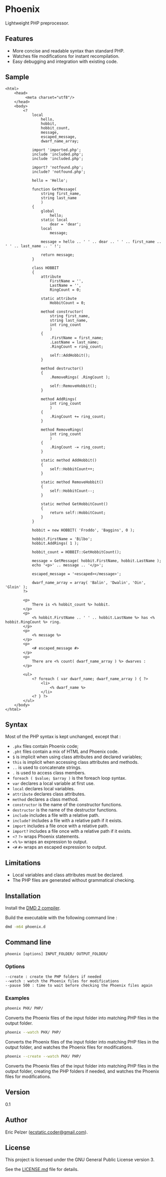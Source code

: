 # Phoenix

Lightweight PHP preprocessor.

## Features

* More concise and readable syntax than standard PHP.
* Watches file modifications for instant recompilation.
* Easy debugging and integration with existing code.

## Sample

```twig
<html>
    <head>
         <meta charset="utf8"/>
    </head>
    <body>
        <?
            local
                hello,
                hobbit,
                hobbit_count,
                message,
                escaped_message,
                dwarf_name_array;
                
            import 'imported.php';
            include 'included.php';
            include 'included.php';
            
            import? 'notfound.php';
            include? 'notfound.php';

            hello = 'Hello';

            function GetMessage(
                string first_name,
                string last_name
                )
            {
                global
                    hello;
                static local
                    dear = 'dear';
                local
                    message;

                message = hello .. ' ' .. dear .. ' ' .. first_name .. ' ' .. last_name .. ' !';

                return message;
            }

            class HOBBIT
            {
                attribute
                    FirstName = '',
                    LastName = '',
                    RingCount = 0;

                static attribute
                    HobbitCount = 0;

                method constructor(
                    string first_name,
                    string last_name,
                    int ring_count
                    )
                {
                    .FirstName = first_name;
                    .LastName = last_name;
                    .RingCount = ring_count;

                    self::AddHobbit();
                }

                method destructor()
                {
                    .RemoveRings( .RingCount );

                    self::RemoveHobbit();
                }

                method AddRings(
                    int ring_count
                    )
                {
                    .RingCount += ring_count;
                }

                method RemoveRings(
                    int ring_count
                    )
                {
                    .RingCount -= ring_count;
                }

                static method AddHobbit()
                {
                    self::HobbitCount++;
                }

                static method RemoveHobbit()
                {
                    self::HobbitCount--;
                }

                static method GetHobbitCount()
                {
                    return self::HobbitCount;
                }
            }

            hobbit = new HOBBIT( 'Froddo', 'Baggins', 0 );

            hobbit.FirstName = 'Bilbo';
            hobbit.AddRings( 1 );

            hobbit_count = HOBBIT::GetHobbitCount();

            message = GetMessage( hobbit.FirstName, hobbit.LastName );
            echo '<p>' .. message .. '</p>';

            escaped_message = '<escaped></message>';

            dwarf_name_array = array( 'Balin', 'Dwalin', 'Oin', 'Gloin' );
        ?>

        <p>
            There is <% hobbit_count %> hobbit.
        </p>
        <p>
            <% hobbit.FirstName .. ' ' .. hobbit.LastName %> has <% hobbit.RingCount %> ring.
        </p>
        <p>
            <% message %>
        </p>
        <p>
            <# escaped_message #>
        </p>
        <p>
            There are <% count( dwarf_name_array ) %> dwarves :
        </p>

        <ul>
            <? foreach ( var dwarf_name; dwarf_name_array ) { ?>
                <li>
                    <% dwarf_name %>
                </li>
            <? } ?>
        </ul>
    </body>
</html>
```

## Syntax


Most of the PHP syntax is kept unchanged, except that :
* `.phx` files contain Phoenix code;
* `.pht` files contain a mix of HTML and Phoenix code.
* `$` is implicit when using class attributes and declared variables;
* `this` is implicit when accessing class attributes and methods.
* `..` is used to concatenate strings.
* `.` is used to access class members.
* `foreach ( $value; $array )` is the foreach loop syntax. 
* `var` declares a local variable at first use.
* `local` declares local variables.
* `attribute` declares class attributes.
* `method` declares a class method.
* `constructor` is the name of the constructor functions.
* `destructor` is the name of the destructor functions.
* `include` includes a file with a relative path.
* `include?` includes a file with a relative path if it exists.
* `import` includes a file once with a relative path.
* `import?` includes a file once with a relative path if it exists.
* `<?` `?>` wraps Phoenix statements.
* `<%` `%>` wraps an expression to output.
* `<#` `#>` wraps an escaped expression to output.

## Limitations

* Local variables and class attributes must be declared.
* The PHP files are generated without grammatical checking.

## Installation

Install the [DMD 2 compiler](https://dlang.org/download.html).

Build the executable with the following command line :

```bash
dmd -m64 phoenix.d
```

## Command line

``` 
phoenix [options] INPUT_FOLDER/ OUTPUT_FOLDER/
```

### Options

``` 
--create : create the PHP folders if needed
--watch : watch the Phoenix files for modifications
--pause 500 : time to wait before checking the Phoenix files again
``` 

### Examples

```bash
phoenix PHX/ PHP/
```

Converts the Phoenix files of the input folder into matching PHP files in the output folder.

```bash
phoenix --watch PHX/ PHP/
```

Converts the Phoenix files of the input folder into matching PHP files in the output folder, and watches the Phoenix files for modifications.

```bash
phoenix --create --watch PHX/ PHP/
```

Converts the Phoenix files of the input folder into matching PHP files in the output folder, creating the PHP folders if needed, and watches the Phoenix files for modifications.

## Version

0.1

## Author

Eric Pelzer (ecstatic.coder@gmail.com).

## License

This project is licensed under the GNU General Public License version 3.

See the [LICENSE.md](LICENSE.md) file for details.
